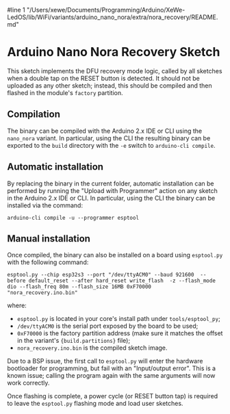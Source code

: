 #line 1 "/Users/xewe/Documents/Programming/Arduino/XeWe-LedOS/lib/WiFi/variants/arduino_nano_nora/extra/nora_recovery/README.md"

# Arduino Nano Nora Recovery Sketch

This sketch implements the DFU recovery mode logic, called by all sketches
when a double tap on the RESET button is detected. It should not be uploaded
as any other sketch; instead, this should be compiled and then flashed in
the module's `factory` partition.

## Compilation

The binary can be compiled with the Arduino 2.x IDE or CLI using the
`nano_nora` variant. In particular, using the CLI the resulting binary
can be exported to the `build` directory with the `-e` switch to
`arduino-cli compile`.

## Automatic installation

By replacing the binary in the current folder, automatic installation
can be performed by running the "Upload with Programmer" action on any
sketch in the Arduino 2.x IDE or CLI. In particular, using the CLI the
binary can be installed via the command:

```
arduino-cli compile -u --programmer esptool
```

## Manual installation

Once compiled, the binary can also be installed on a board using `esptool.py`
with the following command:

```
esptool.py --chip esp32s3 --port "/dev/ttyACM0" --baud 921600  --before default_reset --after hard_reset write_flash  -z --flash_mode dio --flash_freq 80m --flash_size 16MB 0xF70000 "nora_recovery.ino.bin"
```

where:
- `esptool.py` is located in your core's install path under `tools/esptool_py`;
- `/dev/ttyACM0` is the serial port exposed by the board to be used;
- `0xF70000` is the factory partition address (make sure it matches the
  offset in the variant's `{build.partitions}` file);
- `nora_recovery.ino.bin` is the compiled sketch image.

Due to a BSP issue, the first call to `esptool.py` will enter the hardware
bootloader for programming, but fail with an "Input/output error". This is
a known issue; calling the program again with the same arguments will now
work correctly.

Once flashing is complete, a power cycle (or RESET button tap) is required
to leave the `esptool.py` flashing mode and load user sketches.
